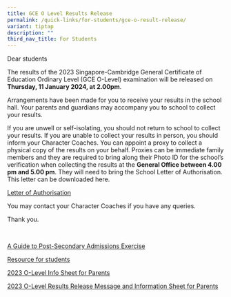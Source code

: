 ```yaml
---
title: GCE O Level Results Release
permalink: /quick-links/for-students/gce-o-result-release/
variant: tiptap
description: ""
third_nav_title: For Students
---
```

<p>Dear students</p><p></p><p>The results of the 2023 Singapore-Cambridge General Certificate of Education Ordinary Level (GCE O-Level) examination will be released on <strong>Thursday, 11 January 2024, at 2.00pm</strong>.</p><p></p><p>Arrangements have been made for you to receive your results in the school hall. Your parents and guardians may accompany you to school to collect your results.</p><p></p><p>If you are unwell or self-isolating, you should not return to school to collect your results. If you are unable to collect your results in person, you should inform your Character Coaches. You can appoint a proxy to collect a physical copy of the results on your behalf. Proxies can be immediate family members and they are required to bring along their Photo ID for the school’s verification when collecting the results at the <strong>General Office between 4.00 pm and 5.00 pm</strong>. They will need to bring the School Letter of Authorisation. This letter can be downloaded here.</p><p><a href="/files/Students/Letter_of_Authorisation.pdf" rel="noopener noreferrer nofollow" target="_blank">Letter of Authorisation</a></p><p>You may contact your Character Coaches if you have any queries.</p><p></p><p>Thank you.</p><p>&nbsp;</p><p><a href="/files/A_Guide_to_Post_Secondary_Admissions_Exercises.pdf" rel="noopener noreferrer nofollow" target="_blank">A Guide to Post-Secondary Admissions Exercise</a></p><p><a href="/files/2023_Student_Resource_O_Level.pdf" rel="noopener noreferrer nofollow" target="_blank">Resource for students</a></p><p><a href="/files/Students/2023_O_Level_Results_Release_Message_and_Information_Sheet_for_Parents.pdf" rel="noopener noreferrer nofollow" target="_blank">2023 O-Level Info Sheet for Parents</a></p><p><a href="/files/Students/2023_O_Level_Results_Release_Message_and_Information_Sheet_for_Parents.pdf" rel="noopener noreferrer nofollow" target="_blank">2023 O-Level Results Release Message and Information Sheet for Parents</a></p><p></p>
